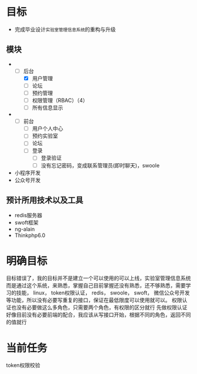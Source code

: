 # 目标

+ 完成毕业设计`实验室管理信息系统`的重构与升级



## 模块

+ - [ ] 后台
    - [x] 用户管理
    - [ ] 论坛
    - [ ] 预约管理
    - [ ] 权限管理（RBAC）（4）
    - [ ] 所有信息显示
+ - [ ] 前台
    - [ ] 用户个人中心
    - [ ] 预约实验室
    - [ ] 论坛
    - [ ] 登录
      - [ ] 登录验证
      - [ ] 没有忘记密码，变成联系管理员(即时聊天)，swoole

+ 小程序开发
+ 公众号开发

## 预计所用技术以及工具

+ redis服务器
+ swoft框架
+ ng-alain
+ Thinkphp6.0

# 明确目标
目标错误了，我的目标并不是建立一个可以使用的可以上线，实验室管理信息系统
而是通过这个系统，来熟悉，掌握自己目前掌握还没有熟悉，还不够熟悉，需要学习的技能，
linux，
token权限认证，
redis，
swoole，
swoft，
微信公众号开发
等功能，所以没有必要写重复的接口，保证在最低限度可以使用就可以。
权限认证也没有必要做这么多角色，只需要两个角色，有权限的区分就行
先做权限认证好像目前没有必要前端的配合，我应该从写接口开始，根据不同的角色，返回不同的值就行
# 当前任务
token权限校验
